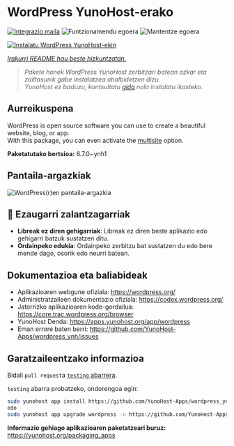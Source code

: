 <!--
Ohart ongi: README hau automatikoki sortu da <https://github.com/YunoHost/apps/tree/master/tools/readme_generator>ri esker
EZ editatu eskuz.
-->

# WordPress YunoHost-erako

[![Integrazio maila](https://apps.yunohost.org/badge/integration/wordpress)](https://ci-apps.yunohost.org/ci/apps/wordpress/)
![Funtzionamendu egoera](https://apps.yunohost.org/badge/state/wordpress)
![Mantentze egoera](https://apps.yunohost.org/badge/maintained/wordpress)

[![Instalatu WordPress YunoHost-ekin](https://install-app.yunohost.org/install-with-yunohost.svg)](https://install-app.yunohost.org/?app=wordpress)

*[Irakurri README hau beste hizkuntzatan.](./ALL_README.md)*

> *Pakete honek WordPress YunoHost zerbitzari batean azkar eta zailtasunik gabe instalatzea ahalbidetzen dizu.*  
> *YunoHost ez baduzu, kontsultatu [gida](https://yunohost.org/install) nola instalatu ikasteko.*

## Aurreikuspena

WordPress is open source software you can use to create a beautiful website, blog, or app.  
With this package, you can even activate the [multisite](https://wordpress.org/support/article/glossary/#multisite) option.


**Paketatutako bertsioa:** 6.7.0~ynh1

## Pantaila-argazkiak

![WordPress(r)en pantaila-argazkia](./doc/screenshots/screen-themes.png)

## :red_circle: Ezaugarri zalantzagarriak

- **Libreak ez diren gehigarriak**: Libreak ez diren beste aplikazio edo gehigarri batzuk sustatzen ditu.
- **Ordainpeko edukia**: Ordainpeko zerbitzu bat sustatzen du edo bere mende dago, osorik edo neurri batean.

## Dokumentazioa eta baliabideak

- Aplikazioaren webgune ofiziala: <https://wordpress.org/>
- Administratzaileen dokumentazio ofiziala: <https://codex.wordpress.org/>
- Jatorrizko aplikazioaren kode-gordailua: <https://core.trac.wordpress.org/browser>
- YunoHost Denda: <https://apps.yunohost.org/app/wordpress>
- Eman errore baten berri: <https://github.com/YunoHost-Apps/wordpress_ynh/issues>

## Garatzaileentzako informazioa

Bidali `pull request`a [`testing` abarrera](https://github.com/YunoHost-Apps/wordpress_ynh/tree/testing).

`testing` abarra probatzeko, ondorengoa egin:

```bash
sudo yunohost app install https://github.com/YunoHost-Apps/wordpress_ynh/tree/testing --debug
edo
sudo yunohost app upgrade wordpress -u https://github.com/YunoHost-Apps/wordpress_ynh/tree/testing --debug
```

**Informazio gehiago aplikazioaren paketatzeari buruz:** <https://yunohost.org/packaging_apps>
